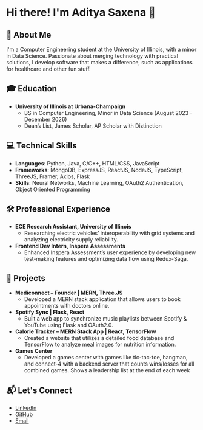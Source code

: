 # Hi there! I'm Aditya Saxena 👋

## 📘 About Me
I'm a Computer Engineering student at the University of Illinois, with a minor in Data Science. Passionate about merging technology with practical solutions, I develop software that makes a difference, such as applications for healthcare and other fun stuff.

## 🎓 Education
- **University of Illinois at Urbana-Champaign**
  - BS in Computer Engineering, Minor in Data Science (August 2023 - December 2026)
  - Dean’s List, James Scholar, AP Scholar with Distinction

## 💻 Technical Skills
- **Languages**: Python, Java, C/C++, HTML/CSS, JavaScript
- **Frameworks**: MongoDB, ExpressJS, ReactJS, NodeJS, TypeScript, ThreeJS, Framer, Axios, Flask
- **Skills**: Neural Networks, Machine Learning, OAuth2 Authentication, Object Oriented Programming

## 🛠️ Professional Experience
- **ECE Research Assistant, University of Illinois**
  - Researching electric vehicles’ interoperability with grid systems and analyzing electricity supply reliability.
- **Frontend Dev Intern, Inspera Assessments** 
  - Enhanced Inspera Assessment’s user experience by developing new test-making features and optimizing data flow using Redux-Saga.

## 🚀 Projects
- **Mediconnect – Founder | MERN, Three.JS** 
  - Developed a MERN stack application that allows users to book appointments with doctors online.
- **Spotify Sync | Flask, React**
  - Built a web app to synchronize music playlists between Spotify & YouTube using Flask and OAuth2.0.
- **Calorie Tracker – MERN Stack App | React, TensorFlow**
  - Created a website that utilizes a detailed food database and TensorFlow to analyze meal images for nutrition information.
- **Games Center**
  - Developed a games center with games like tic-tac-toe, hangman, and connect-4 with a backend server that counts wins/losses for all combined games. Shows a leadership list at the end of each week

## 📬 Let's Connect
- [LinkedIn](www.linkedin.com/in/adityasaxena1509)
- [GitHub](https://github.com/adisaxena15)
- [Email](mailto:saxena11@illinois.edu)
